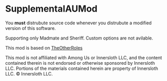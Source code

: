 # SupplementalAUMod

You **must** distrubute source code whenever you distrubute a modified version of this software.

Supporting only Madmate and Sheriff.
Custom options are not avilable.

This mod is based on [TheOtherRoles](https://github.com/Eisbison/TheOtherRoles)

This mod is not affiliated with Among Us or Innersloth LLC, and the content contained therein is not endorsed or otherwise sponsored by Innersloth LLC. Portions of the materials contained herein are property of Innersloth LLC. © Innersloth LLC.
